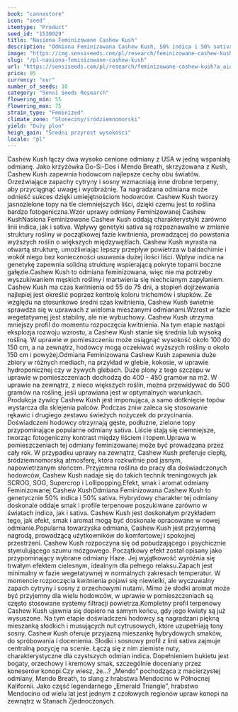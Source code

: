 ```yaml
---
book: "cannastore"
icon: "seed"
itemtype: "Product"
seed_id: "1530029"
title: "Nasiona Feminizowane Cashew Kush"
description: "Odmiana Feminizowana Cashew Kush, 50% indica i 50% sativa, oferuje duże zbiory i pełen smaków profil. Pobudzający, mózgowy haj przechodzi w efekt cielesny."
image: "https://img.sensiseeds.com/pl/research/feminizowane-cashew-kush -image.png"
slug: "/pl-nasiona-feminizowane-cashew-kush"
url: "https://sensiseeds.com/pl/research/feminizowane-cashew-kush?a_aid=cannastore"
price: 95
currency: "eur"
number_of_seeds: 10
category: "Sensi Seeds Research"
flowering_min: 55
flowering_max: 75
strain_type: "Feminized"
climate_zone: "Słoneczny/śródziemnomorski"
yield: "Duży plon"
heigh_gain: "Średni przyrost wysokości"
locale: "pl"
---
```

Cashew Kush łączy dwa wysoko cenione odmiany z USA w jedną wspaniałą odmianę. Jako krzyżówka Do-Si-Dos i Mendo Breath, skrzyżowana z Kush, Cashew Kush zapewnia hodowcom najlepsze cechy obu światów. Orzeźwiające zapachy cytryny i sosny wzmacniają inne drobne terpeny, aby przyciągnąć uwagę i wyobraźnię. Ta nagradzana odmiana może odnieść sukces dzięki umiejętnościom hodowców. Cashew Kush tworzy jasnozielone topy na tle ciemniejszych liści, dzięki czemu jest to roślina bardzo fotogeniczna.Wzór uprawy odmiany Feminizowanej Cashew KushNasiona Feminizowane Cashew Kush oddają charakterystyki zarówno linii indica, jak i sativa. Wpływy genetyki sativa są rozpoznawalne w zmianie struktury rośliny w początkowej fazie kwitnienia, prowadzącej do powstania wyższych roślin o większych międzywęźlach. Cashew Kush wyrasta na otwartą strukturę, umożliwiając lepszy przepływ powietrza w baldachimie i wokół niego bez konieczności usuwania dużej ilości liści. Wpływ indica na genetykę zapewnia solidną strukturę wspierającą pokryte topami boczne gałęzie.Cashew Kush to odmiana feminizowana, więc nie ma potrzeby wyszukiwaniem męskich rośliny i martwienia się niechcianym zapylaniem. Cashew Kush ma czas kwitnienia od 55 do 75 dni, a stopień dojrzewania najlepiej jest określić poprzez kontrolę koloru trichomów i słupków. Ze względu na stosunkowo średni czas kwitnienia, Cashew Kush świetnie sprawdza się w uprawach z wieloma mieszanymi odmianami.Wzrost w fazie wegetatywnej jest stabilny, ale nie wybuchowy. Cashew Kush utrzyma mniejszy profil do momentu rozpoczęcia kwitnienia. Na tym etapie nastąpi eksplozja rozwoju wzrostu, a Cashew Kush stanie się średnia lub wysoką rośliną. W uprawie w pomieszczeniu może osiągnąć wysokość około 100 do 150 cm, a na zewnątrz, hodowcy mogą oczekiwać wyższych rośliny o około 150 cm i powyżej.Odmiana Feminizowana Cashew Kush zapewnia duże zbiory w różnych mediach, na przykład w glebie, kokosie, w uprawie hydroponicznej czy w żywych glebach. Duże plony z tego szczepu w uprawie w pomieszczeniach dochodzą do 400 - 450 gramów na m2. W uprawie na zewnątrz, z nieco większych roślin, można przewidywać do 500 gramów na roślinę, jeśli uprawiana jest w optymalnych warunkach. Produkcja żywicy Cashew Kush jest imponująca, a samo dotknięcie topów wystarcza dla sklejenia palców. Podczas żniw zaleca się stosowanie rękawic i drugiego zestawu świeżych nożyczek do przycinania. Doświadczeni hodowcy otrzymają gęste, podłużne, zielone topy przypominające popularne odmiany sativa. Liście stają się ciemniejsze, tworząc fotogeniczny kontrast między liściem i topem.Uprawa w pomieszczeniach tej odmiany feminizowanej może być prowadzana przez cały rok. W przypadku uprawy na zewnątrz, Cashew Kush preferuje ciepłą, śródziemnomorską atmosferę, która rozkwitnie pod jasnym, napowietrzanym słońcem. Przyjemna roślina do pracy dla doświadczonych hodowców, Cashew Kush nadaje się do takich technik treningowych jak SCROG, SOG, Supercrop i Lollipopping.Efekt, smak i aromat odmiany Feminizowanej Cashew KushOdmiana Feminizowana Cashew Kush to genetycznie 50% indica i 50% sativa. Hybrydowy charakter tej odmiany doskonale oddaje smak i profile terpenowe poszukiwane zarówno w światach indica, jak i sativa. Cashew Kush jest doskonałym przykładem tego, jak efekt, smak i aromat mogą być doskonale opracowane w nowej odmianie.Popularna towarzyska odmiana, Cashew Kush jest przyjemną nagrodą, prowadzącą użytkowników do komfortowej i spokojnej przestrzeni. Cashew Kush rozpoczyna się od pobudzającego i psychicznie stymulującego szumu mózgowego. Początkowy efekt został opisany jako przypominający wybrane odmiany Haze. Jej wyjątkowość wyróżnia się trwałym efektem cielesnym, idealnym dla pełnego relaksu.Zapach jest minimalny w fazie wegetatywnej w normalnych zakresach temperatur. W momencie rozpoczęcia kwitnienia pojawi się niewielki, ale wyczuwalny zapach cytryny i sosny z orzechowymi nutami. Mimo że słodki aromat może być przyjemny dla wielu hodowców, w uprawie w pomieszczeniach są często stosowane systemy filtracji powietrza.Kompletny profil terpenowy Cashew Kush ujawnia się dopiero na samym końcu, gdy jego kwiaty są już wysuszone. Na tym etapie doświadczeni hodowcy są nagradzani piękną mieszanką słodkich i musujących nut cytrusowych, które uzupełniają tony sosny. Cashew Kush oferuje przyjazną mieszankę hybrydowych smaków, do spróbowania i docenienia. Słodki i sosnowy profil z linii sativa zajmuje centralną pozycję na scenie. Łączą się z nim ziemiste nuty, charakterystyczne dla czystszych odmian indica. Dopełnieniem bukietu jest bogaty, orzechowy i kremowy smak, szczególnie doceniany przez koneserów konopi.Czy wiesz, że…? „Mendo” pochodząca z macierzystej odmiany, Mendo Breath, to slang z hrabstwa Mendocino w Północnej Kalifornii. Jako część legendarnego „Emerald Triangle”, hrabstwo Mendocino od wielu lat jest jednym z czołowych regionów upraw konopi na zewnątrz w Stanach Zjednoczonych.

